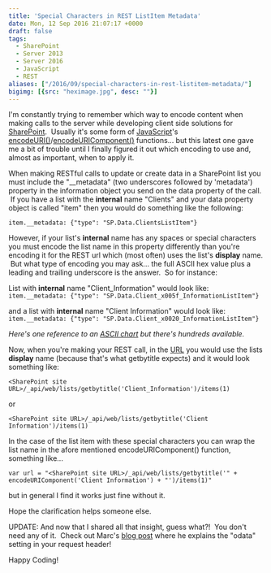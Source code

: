 ```yaml
---
title: 'Special Characters in REST ListItem Metadata'
date: Mon, 12 Sep 2016 21:07:17 +0000
draft: false
tags: 
  - SharePoint
  - Server 2013
  - Server 2016
  - JavaScript
  - REST
aliases: ["/2016/09/special-characters-in-rest-listitem-metadata/"]
bigimg: [{src: "heximage.jpg", desc: ""}]
---
```


I'm constantly trying to remember which way to encode content when making calls to the server while developing client side solutions for [SharePoint](https://en.wikipedia.org/wiki/SharePoint "SharePoint").  Usually it's some form of [JavaScript](https://en.wikipedia.org/wiki/JavaScript)'s [encodeURI()](https://www.w3schools.com/jsref/jsref_encodeuri.asp)/[encodeURIComponent()](https://www.w3schools.com/jsref/jsref_encodeuricomponent.asp) functions... but this latest one gave me a bit of trouble until I finally figured it out which encoding to use and, almost as important, when to apply it.

When making RESTful calls to update or create data in a SharePoint list you must include the "\_\_metadata" (two underscores followed by 'metadata') property in the information object you send on the data property of the call.  If you have a list with the **internal** name "Clients" and your data property object is called "item" then you would do something like the following:

`item.__metadata: {"type": "SP.Data.ClientsListItem"}`

However, if your list's **internal** name has any spaces or special characters you must encode the list name in this property differently than you're encoding it for the REST url which (most often) uses the list's **display** name.  But what type of encoding you may ask... the full ASCII hex value plus a leading and trailing underscore is the answer.  So for instance:

List with **internal** name "Client\_Information" would look like:  
`item.__metadata: {"type": "SP.Data.Client_x005f_InformationListItem"}`

and a list with **internal** name "Client Information" would look like:  
`item.__metadata: {"type": "SP.Data.Client_x0020_InformationListItem"}`

_Here's one reference to an [ASCII chart](https://ascii.cl/htmlcodes.htm) but there's hundreds available._

Now, when you're making your REST call, in the [URL](https://en.wikipedia.org/wiki/Uniform_Resource_Locator "Uniform Resource Locator") you would use the lists **display** name (because that's what getbytitle expects) and it would look something like:

`<SharePoint site URL>/_api/web/lists/getbytitle('Client_Information')/items(1)`

or

`<SharePoint site URL>/_api/web/lists/getbytitle('Client Information')/items(1)`

In the case of the list item with these special characters you can wrap the list name in the afore mentioned encodeURIComponent() function, something like...

`var url = "<SharePoint site URL>/_api/web/lists/getbytitle('" + encodeURIComponent('Client Information') + "')/items(1)"`

but in general I find it works just fine without it.

Hope the clarification helps someone else.

UPDATE: And now that I shared all that insight, guess what?!  You don't need any of it.  Check out Marc's [blog post](https://sympmarc.com/2016/05/02/making-your-rest-calls-simpler-by-changing-the-metadata-setting/) where he explains the "odata" setting in your request header!

Happy Coding!
